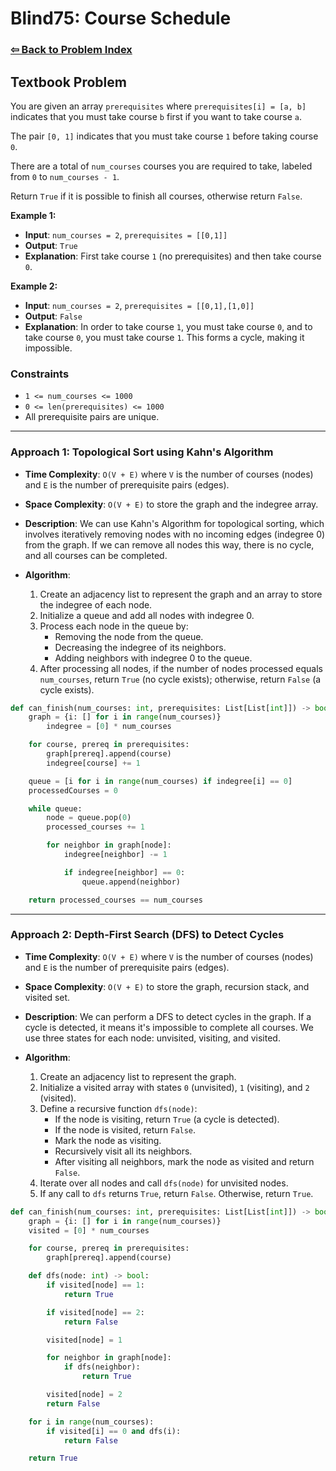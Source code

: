 # Blind75: Course Schedule

### [⇦ Back to Problem Index](../../index.md)

## Textbook Problem

You are given an array `prerequisites` where `prerequisites[i] = [a, b]` indicates that you must take course `b` first if you want to take course `a`.

The pair `[0, 1]` indicates that you must take course `1` before taking course `0`.

There are a total of `num_courses` courses you are required to take, labeled from `0` to `num_courses - 1`.

Return `True` if it is possible to finish all courses, otherwise return `False`.

**Example 1:**

-   **Input**: `num_courses = 2`, `prerequisites = [[0,1]]`
-   **Output**: `True`
-   **Explanation**: First take course `1` (no prerequisites) and then take course `0`.

**Example 2:**

-   **Input**: `num_courses = 2`, `prerequisites = [[0,1],[1,0]]`
-   **Output**: `False`
-   **Explanation**: In order to take course `1`, you must take course `0`, and to take course `0`, you must take course `1`. This forms a cycle, making it impossible.

### Constraints

-   `1 <= num_courses <= 1000`
-   `0 <= len(prerequisites) <= 1000`
-   All prerequisite pairs are unique.

---

### Approach 1: Topological Sort using Kahn's Algorithm

-   **Time Complexity**: `O(V + E)` where `V` is the number of courses (nodes) and `E` is the number of prerequisite pairs (edges).
-   **Space Complexity**: `O(V + E)` to store the graph and the indegree array.
-   **Description**: We can use Kahn's Algorithm for topological sorting, which involves iteratively removing nodes with no incoming edges (indegree 0) from the graph. If we can remove all nodes this way, there is no cycle, and all courses can be completed.
-   **Algorithm**:

    1.  Create an adjacency list to represent the graph and an array to store the indegree of each node.
    2.  Initialize a queue and add all nodes with indegree 0.
    3.  Process each node in the queue by:
        -   Removing the node from the queue.
        -   Decreasing the indegree of its neighbors.
        -   Adding neighbors with indegree 0 to the queue.
    4.  After processing all nodes, if the number of nodes processed equals `num_courses`, return `True` (no cycle exists); otherwise, return `False` (a cycle exists).

```python
def can_finish(num_courses: int, prerequisites: List[List[int]]) -> bool:
    graph = {i: [] for i in range(num_courses)}
        indegree = [0] * num_courses

	for course, prereq in prerequisites:
		graph[prereq].append(course)
		indegree[course] += 1

	queue = [i for i in range(num_courses) if indegree[i] == 0]
    processedCourses = 0

	while queue:
		node = queue.pop(0)
		processed_courses += 1

		for neighbor in graph[node]:
			indegree[neighbor] -= 1

			if indegree[neighbor] == 0:
				queue.append(neighbor)

	return processed_courses == num_courses
```

---

### Approach 2: Depth-First Search (DFS) to Detect Cycles

-   **Time Complexity**: `O(V + E)` where `V` is the number of courses (nodes) and `E` is the number of prerequisite pairs (edges).
-   **Space Complexity**: `O(V + E)` to store the graph, recursion stack, and visited set.
-   **Description**: We can perform a DFS to detect cycles in the graph. If a cycle is detected, it means it's impossible to complete all courses. We use three states for each node: unvisited, visiting, and visited.
-   **Algorithm**:

    1.  Create an adjacency list to represent the graph.
    2.  Initialize a visited array with states `0` (unvisited), `1` (visiting), and `2` (visited).
    3.  Define a recursive function `dfs(node)`:
        -   If the node is visiting, return `True` (a cycle is detected).
        -   If the node is visited, return `False`.
        -   Mark the node as visiting.
        -   Recursively visit all its neighbors.
        -   After visiting all neighbors, mark the node as visited and return `False`.
    4.  Iterate over all nodes and call `dfs(node)` for unvisited nodes.
    5.  If any call to `dfs` returns `True`, return `False`. Otherwise, return `True`.

```python
def can_finish(num_courses: int, prerequisites: List[List[int]]) -> bool:
    graph = {i: [] for i in range(num_courses)}
    visited = [0] * num_courses

	for course, prereq in prerequisites:
		graph[prereq].append(course)

	def dfs(node: int) -> bool:
		if visited[node] == 1:
			return True

		if visited[node] == 2:
			return False

		visited[node] = 1

		for neighbor in graph[node]:
			if dfs(neighbor):
				return True

		visited[node] = 2
		return False

	for i in range(num_courses):
		if visited[i] == 0 and dfs(i):
			return False

	return True
```
